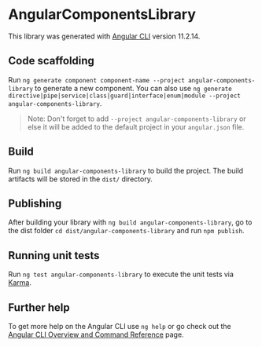 # AngularComponentsLibrary

This library was generated with [Angular CLI](https://github.com/angular/angular-cli) version 11.2.14.

## Code scaffolding

Run `ng generate component component-name --project angular-components-library` to generate a new component. You can also use `ng generate directive|pipe|service|class|guard|interface|enum|module --project angular-components-library`.
> Note: Don't forget to add `--project angular-components-library` or else it will be added to the default project in your `angular.json` file. 

## Build

Run `ng build angular-components-library` to build the project. The build artifacts will be stored in the `dist/` directory.

## Publishing

After building your library with `ng build angular-components-library`, go to the dist folder `cd dist/angular-components-library` and run `npm publish`.

## Running unit tests

Run `ng test angular-components-library` to execute the unit tests via [Karma](https://karma-runner.github.io).

## Further help

To get more help on the Angular CLI use `ng help` or go check out the [Angular CLI Overview and Command Reference](https://angular.io/cli) page.
